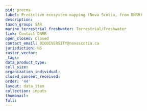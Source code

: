 ```yaml
---
pid: precma
label: Predictive ecosystem mapping (Nova Scotia, from DNRR)
description: 
taxon_group: SAR
marine_terrestrial_freshwater: Terrestrial/Freshwater
link: Contact DNRR
open_closed: Closed
contact_email: BIODIVERSITY@novascotia.ca
jurisdiction: NS
raster_vector: 
_tags: 
data_product_type: 
cell_size: 
organization_individual: 
closed_consent_received: 
order: '44'
layout: data_item
collection: inputs
thumbnail: 
full: 
---
```

